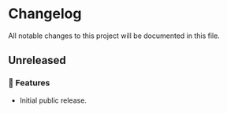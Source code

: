 # Changelog

All notable changes to this project will be documented in this file.

## Unreleased

### 🚀 Features

- Initial public release.
